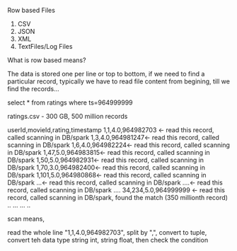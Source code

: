 
Row based Files

1. CSV
2. JSON
3. XML
4. TextFiles/Log Files

What is row based means?

The data is stored one per line or top to bottom,
if we need to find a particular record, 
typically we have to read file content from begining, 
till we find the records...

select * from ratings where ts=964999999

ratings.csv - 300 GB, 500 million records

userId,movieId,rating,timestamp
1,1,4.0,964982703 <- read this record, called scanning in DB/spark
1,3,4.0,964981247<- read this record, called scanning in DB/spark
1,6,4.0,964982224<- read this record, called scanning in DB/spark
1,47,5.0,964983815<- read this record, called scanning in DB/spark
1,50,5.0,964982931<- read this record, called scanning in DB/spark
1,70,3.0,964982400<- read this record, called scanning in DB/spark
1,101,5.0,964980868<- read this record, called scanning in DB/spark
...<- read this record, called scanning in DB/spark
....<- read this record, called scanning in DB/spark
....
34,234,5.0,964999999 <- read this record, called scanning in DB/spark, found the match  (350 millionth record)
..
...
...
..

scan means, 

read the whole line "1,1,4.0,964982703", split by ",", convert to tuple, convert teh data type string int, string float,  then check the condition
